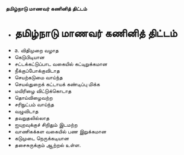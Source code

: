 **தமிழ்நாடு மாணவர் கணினித் திட்டம்**
- # தமிழ்நாடு மாணவர் கணினித் திட்டம்
- a. விதிமுறை வழாத
- கெடுபிடியான
- சட்டக்கட்டுப்பாட வகையில் கட்டிறுக்கமான
- நீக்குப்போக்குவிடாத
- செயற்கடுமை வாய்ந்த
- செயல்துறைக் கட்டாயக் கண்டிப்பு மிக்க
- மயிரிழை விட்டுக்கொடாத
- தொய்விழைவற்ற
- சரிநுட்பம் வாய்ந்த
- வழுவிடாத
- தவறுதலில்லாத
- ஐயுறவுக்குச் சிறிதும் இடமற்ற
- வாணிகக்கள வகையில் பண இறுக்கமான
- கடுமுடை நெருக்கடியான
- தசைசுருக்கும் ஆற்றல் உள்ள.

